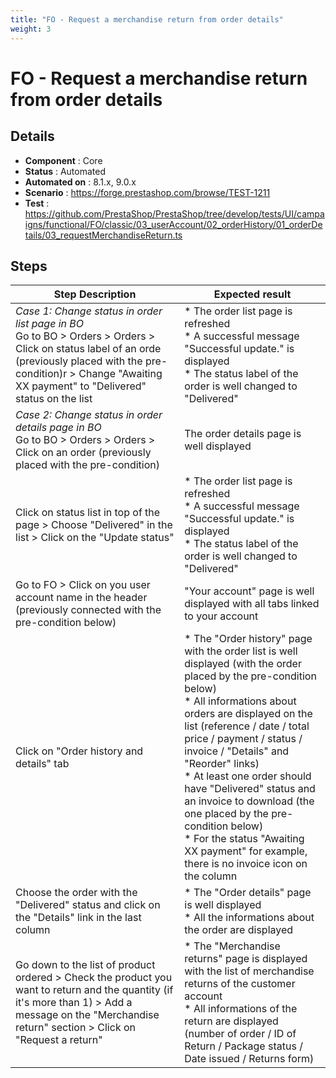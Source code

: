 ```yaml
---
title: "FO - Request a merchandise return from order details"
weight: 3
---
```


# FO - Request a merchandise return from order details
## Details
* **Component** : Core
* **Status** : Automated
* **Automated on** : 8.1.x, 9.0.x
* **Scenario** : https://forge.prestashop.com/browse/TEST-1211
* **Test** : https://github.com/PrestaShop/PrestaShop/tree/develop/tests/UI/campaigns/functional/FO/classic/03_userAccount/02_orderHistory/01_orderDetails/03_requestMerchandiseReturn.ts

## Steps
| Step Description | Expected result |
| ----- | ----- |
| *Case 1: Change status in order list page in BO*<br>Go to BO > Orders > Orders > Click on status label of an orde (previously placed with the pre-condition)r > Change "Awaiting XX payment" to "Delivered" status on the list | * The order list page is refreshed<br> * A successful message "Successful update." is displayed<br> * The status label of the order is well changed to "Delivered" |
| *Case 2: Change status in order details page in BO*<br>Go to BO > Orders > Orders > Click on an order (previously placed with the pre-condition) | The order details page is well displayed |
| Click on status list in top of the page > Choose "Delivered" in the list > Click on the "Update status" | * The order list page is refreshed<br> * A successful message "Successful update." is displayed<br> * The status label of the order is well changed to "Delivered" |
| Go to FO > Click on you user account name in the header (previously connected with the pre-condition below) | "Your account" page is well displayed with all tabs linked to your account |
| Click on "Order history and details" tab | * The "Order history" page with the order list is well displayed (with the order placed by the pre-condition below)<br> * All informations about orders are displayed on the list (reference / date / total price / payment / status / invoice / "Details" and "Reorder" links)<br> * At least one order should have "Delivered" status and an invoice to download (the one placed by the pre-condition below)<br> * For the status "Awaiting XX payment" for example, there is no invoice icon on the column |
| Choose the order with the "Delivered" status and click on the "Details" link in the last column | * The "Order details" page is well displayed<br> * All the informations about the order are displayed |
| Go down to the list of product ordered > Check the product you want to return and the quantity (if it's more than 1) > Add a message on the "Merchandise return" section > Click on "Request a return" | * The "Merchandise returns" page is displayed with the list of merchandise returns of the customer account<br> * All informations of the return are displayed (number of order / ID of Return / Package status / Date issued / Returns form) |